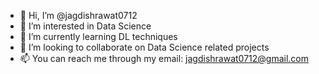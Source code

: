 - 👋 Hi, I’m @jagdishrawat0712
- 👀 I’m interested in Data Science
- 🌱 I’m currently learning DL techniques 
- 💞️ I’m looking to collaborate on Data Science related projects
- 📫 You can reach me through my email: jagdishrawat0712@gmail.com

<!---
jagdishrawat0712/jagdishrawat0712 is a ✨ special ✨ repository because its `README.md` (this file) appears on your GitHub profile.
You can click the Preview link to take a look at your changes.
--->
